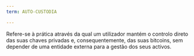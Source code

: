 ```yaml
---
term: AUTO-CUSTODIA

---
```

Refere-se à prática através da qual um utilizador mantém o controlo direto das suas chaves privadas e, consequentemente, das suas bitcoins, sem depender de uma entidade externa para a gestão dos seus activos.
